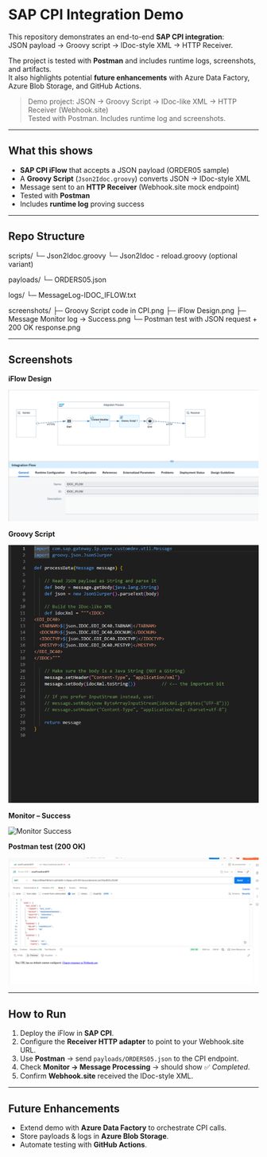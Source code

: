 # SAP CPI Integration Demo

This repository demonstrates an end-to-end **SAP CPI integration**:  
JSON payload → Groovy script → IDoc-style XML → HTTP Receiver.  

The project is tested with **Postman** and includes runtime logs, screenshots, and artifacts.  
It also highlights potential **future enhancements** with Azure Data Factory, Azure Blob Storage, and GitHub Actions.


> Demo project: JSON → Groovy Script → IDoc-like XML → HTTP Receiver (Webhook.site)  
> Tested with Postman. Includes runtime log and screenshots.

---

## What this shows

- **SAP CPI iFlow** that accepts a JSON payload (ORDER05 sample)
- A **Groovy Script** (`Json2Idoc.groovy`) converts JSON → IDoc-style XML
- Message sent to an **HTTP Receiver** (Webhook.site mock endpoint)
- Tested with **Postman**
- Includes **runtime log** proving success

---

## Repo Structure
scripts/
└─ Json2Idoc.groovy
└─ Json2Idoc - reload.groovy (optional variant)

payloads/
└─ ORDERS05.json

logs/
└─ MessageLog-IDOC_IFLOW.txt

screenshots/
├─ Groovy Script code in CPI.png
├─ iFlow Design.png
├─ Message Monitor log → Success.png
└─ Postman test with JSON request + 200 OK response.png


---

## Screenshots

**iFlow Design**

![iFlow Design](iFlow%20Design.png)

**Groovy Script**

![Groovy Script](Groovy%20Script%20code%20in%20CPI.png)

**Monitor – Success**

![Monitor Success](Message%20Monitor%20log%20%E2%86%92%20Success.png)

**Postman test (200 OK)**

![Postman](Postman%20test%20with%20JSON%20request%20+%20200%20OK%20response.png)

---

## How to Run

1. Deploy the iFlow in **SAP CPI**.
2. Configure the **Receiver HTTP adapter** to point to your Webhook.site URL.
3. Use **Postman** → send `payloads/ORDERS05.json` to the CPI endpoint.
4. Check **Monitor → Message Processing** → should show ✅ *Completed*.
5. Confirm **Webhook.site** received the IDoc-style XML.

---

## Future Enhancements

- Extend demo with **Azure Data Factory** to orchestrate CPI calls.
- Store payloads & logs in **Azure Blob Storage**.
- Automate testing with **GitHub Actions**.




